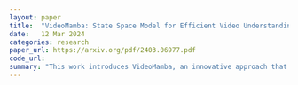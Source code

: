 ```yaml
---
layout: paper
title:  "VideoMamba: State Space Model for Efficient Video Understanding"
date:   12 Mar 2024
categories: research
paper_url: https://arxiv.org/pdf/2403.06977.pdf
code_url: 
summary: "This work introduces VideoMamba, an innovative approach that addresses local redundancy and global dependencies in video understanding by adapting the Mamba framework to video analysis. VideoMamba outperforms existing 3D convolutional neural networks and video transformers through its linear-complexity operator, which facilitates efficient long-term modeling for high-resolution, long-duration videos. Its effectiveness is demonstrated across four main areas: scalability in the visual domain without needing extensive dataset pretraining, thanks to a novel self-distillation technique; the ability to recognize short-term actions with fine-grained motion differences; superior performance in long-term video understanding compared to traditional feature-based models; and robust compatibility with multiple modalities, enhancing multi-modal video analysis. VideoMamba establishes a new standard for comprehensive and efficient video understanding."
---
```


